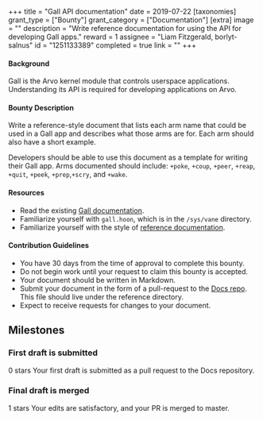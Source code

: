 +++
title = "Gall API documentation"
date = 2019-07-22
[taxonomies]
grant_type = ["Bounty"]
grant_category = ["Documentation"]
[extra]
image = ""
description = "Write reference documentation for using the API for developing Gall apps."
reward = 1
assignee = "Liam Fitzgerald, borlyt-salnus"
id = "1251133389"
completed = true
link = ""
+++

#### Background

Gall is the Arvo kernel module that controls userspace applications. Understanding its API is required for developing applications on Arvo.

#### Bounty Description

Write a reference-style document that lists each arm name that could be used in a Gall app and describes what those arms are for. Each arm should also have a short example.

Developers should be able to use this document as a template for writing their Gall app. Arms documented should include: `+poke`, `+coup`, `+peer`, `+reap`, `+quit`, `+peek`, `+prep`,`+scry`, and `+wake`.

#### Resources

- Read the existing [Gall documentation](https://urbit.org/docs/learn/arvo/gall/).
- Familiarize yourself with `gall.hoon`, which is in the `/sys/vane` directory.
- Familiarize yourself with the style of [reference documentation](https://urbit.org/docs/reference/).

#### Contribution Guidelines

- You have 30 days from the time of approval to complete this bounty.
- Do not begin work until your request to claim this bounty is accepted.
- Your document should be written in Markdown.
- Submit your document in the form of a pull-request to the [Docs repo](https://github.com/urbit/docs). This file should live under the reference directory.
- Expect to receive requests for changes to your document.

## Milestones

### First draft is submitted

0 stars
Your first draft is submitted as a pull request to the Docs repository.

### Final draft is merged

1 stars
Your edits are satisfactory, and your PR is merged to master.
